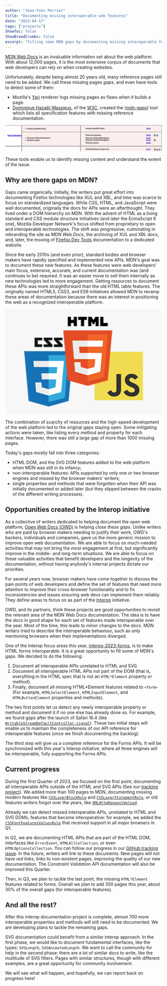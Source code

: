 ```yaml
---
author: "Jean-Yves Perrier"
title: "Documenting missing interoperable web features"
date: "2023-04-17"
tags: ["projects"]
ShowToc: false
ShowBreadCrumbs: false
excerpt: "Filling some MDN gaps by documenting missing interoperable features."
---
```


[MDN Web Docs](https://developer.mozilla.org/) is an invaluable information set about the web platform. With about 12,000 pages, it is the most extensive corpus of documents that web developers can rely on when creating websites.

Unfortunately, despite being almost 20 years old, many reference pages still need to be added. We call these missing pages _gaps_, and even have tools to detect some of them:

- Mozilla's [Yari](https://github.com/mdn/yari/) renderer logs missing pages as flaws when it builds a page.
- [Dominique Hazaël-Massieux](https://www.w3.org/People/Dom/), of the [W3C](https://www.w3.org/), created the ([mdn-gaps](https://dontcallmedom.github.io/mdn-gaps/)) tool which lists all specification features with missing reference documentation. 

![MDN gaps screen shot showing 5 missing fetch standard API pages and the browser support each feature](mdn-gaps-example.png)

These tools enable us to identify missing content and understand the extent of the issue.

## Why are there gaps on MDN?

Gaps came organically. Initially, the writers put great effort into documenting Firefox technologies like XUL and XBL, and time was scarce to focus on standardized languages. While CSS, HTML, and JavaScript were well documented, originally the docs for APIs were an afterthought. They lived under a DOM hierarchy on MDN. With the advent of HTML as a living standard and CSS module structure initiatives (and later the EcmaScript 6 one), Mozilla Developer Network's focus shifted from proprietary to open and interoperable technologies. The shift was progressive, culminating in rebranding the site as _MDN Web Docs_, the archiving of XUL and XBL docs, and, later, the moving of [Firefox Dev Tools](https://firefox-source-docs.mozilla.org/) documentation to a dedicated website.

Since the early 2010s (and even prior), standard bodies and browser makers have rapidly specified and implemented new APIs. MDN's goal was to document these new features. As these features were web developers' main focus, extensive, accurate, and current documentation was (and continues to be) required. It was an easier move to sell them internally as new technologies led to more engagement. Getting resources to document these APIs was more straightforward than the old HTML table features. The originally named HTML5, CSS3, and ES6 initiatives allowed MDN to revamp these areas of documentation because there was an interest in positioning the web as a recognized interoperable platform.


![The three logos of HTML5, CSS3, and JS](logos.png)

The combination of scarcity of resources and the high-speed development of the web platform led to the original gaps staying open. Some mitigating actions were taken, like listing every method and property for each interface. However, there was still a large gap of more than 1000 missing pages.

Today's gaps mostly fall into three categories:

- HTML DOM, and the SVG DOM features added to the web platform when MDN was still in its infancy;
- non-interoperable features: APIs supported by only one or two browser engines and missed by the browser makers' writers;
- single properties and methods that were forgotten when their API was initially documented or added later (but they slipped between the cracks of the different writing processes).

## Opportunities created by the Interop initiative

As a collective of writers dedicated to helping document the open web platform, [Open Web Docs (OWD)](https://openwebdocs.org/) is helping _close these gaps_. Unlike writers who are paid by browser makers needing to justify their work, OWD's backers, individuals and companies, gave us the more generic mission to improve open web documentation. We are able to focus on much-needed activities that may not bring the most engagement at first, but significantly improve in the middle- and long-term situations. We are able to focus on these valuable activities that benefit developers and the longevity of the documentation, without having anybody's internal projects dictate our priorities.

For several years now, browser makers have come together to discuss the pain points of web developers and define the set of features that need more attention to improve their cross-browser functionality and to fix inconsistencies and issues ensuring web devs can implement them reliably. They define areas to focus on as part of the [Interop](https://web.dev/interop-2023/) initiative.

OWD, and its partners, think these projects are good opportunities to revisit the relevant area of the MDN Web Docs documentation. The idea is to have the docs in good shape for each set of features made interoperable over the year. Most of the time, this leads to minor changes to the docs. MDN writers tried to describe the interoperable behaviour, such as only mentioning browsers when their implementations diverged.

One of the Interop focus areas this year, [interop-2023-forms](https://wpt.fyi/results/?label=master&label=experimental&product=chrome&product=firefox&product=safari&aligned&view=interop&q=label%3Ainterop-2022-forms%20or%20label%3Ainterop-2023-forms), is to make HTML forms interoperable. It is a great opportunity to fill some of MDN's gaps. We decided to do the following:

1. Document all interoperable APIs unrelated to HTML and SVG.
2. Document all interoperable HTML APIs not part of the DOM (that is, everything in the HTML spec that is not an `HTML*Element` property or method).
3. Finally, document all missing HTML*Element features related to `<form>` (For example, `HTMLSelectElement`, `HTMLInputElement`, and `HTMLButtonElement` properties and methods).

The two first points let us detect any newly interoperable property or method and document it if no one else has already done so. For example, we found gaps after the launch of Safari 16.4 (like [`WritableStreamDefaultController.signal`](https://developer.mozilla.org/en-US/docs/Web/API/WritableStreamDefaultController/signal)). These two initial steps will enable us to maintain the completeness of our API reference for interoperable features (once we finish documenting the backlog).

The third step will give us a complete reference for the Forms APIs. It will be synchronized with this year's Interop initiative, where all three engines will be interoperable, fully supporting the Forms APIs.

## Current progress

During the first Quarter of 2023, we focused on the first point, documenting all interoperable APIs outside of the HTML and SVG APIs (See our [tracking project](https://github.com/openwebdocs/project/issues/152)). We added more than 100 pages to MDN, documenting missing modern features like [`CSSLayerBlockRule`](https://developer.mozilla.org/en-US/docs/Web/API/CSSLayerBlockRule) and [`CSSLayerStatementRule`](https://developer.mozilla.org/en-US/docs/Web/API/CSSLayerStatementRule), or old features writers forgot over the years, like [`XMLHttpRequestUpload`](https://developer.mozilla.org/en-US/docs/Web/API/XMLHttpRequestUpload).

Already we can detect missed interoperable APIs, unrelated to HTML and SVG DOMs, features that become interoperative: for example, we added the [`CSSFontFeaturesValuesRule`](https://developer.mozilla.org/en-US/docs/Web/API/CSSFontFeatureValuesRule) that received support in all major browsers in Q1.

In Q2, we are documenting HTML APIs that are part of the HTML DOM, interfaces like `ErrorEvent`, `HTMLAllCollection`, or even `HTMLOptionsCollection`. You can follow our progress in our [GitHub tracking issue](https://github.com/openwebdocs/project/issues/153). In the future, writers will link to these documents. New pages will not have _red links_, links to non-existent pages, improving the quality of our new documentation. The _Constraint Validation API_ documentation will also be improved this Quarter.

Then, in Q3, we plan to tackle the last point, the missing `HTML*Element` features related to forms. Overall we plan to add 350 pages this year, about 30% of the overall gaps (for interoperable features).

## And all the rest?

After this interop documentation project is complete, almost 700 more interoperable properties and methods will still need to be documented. We are developing plans to tackle the remaining gaps.

SVG documentation could benefit from a similar interop approach. In the first phase, we would like to document fundamental interfaces, like the types: `SVGLength`, `SVGAnimatedLength`. We want to call the community for help in the second phase: there are a lot of similar docs to write, like the multitude of SVG filters. Pages with similar structures, though with different examples, are a great opportunity for community involvement. 

We will see what will happen, and hopefully, we can report back on progress here!
